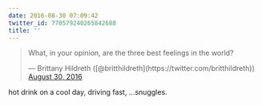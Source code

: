 ```yaml
---
date: 2016-08-30 07:09:42
twitter_id: 770579240265842688
title: ''
---
```


<blockquote class="twitter-tweet"><p lang="en" dir="ltr">What, in your opinion, are the three best feelings in the world?</p>&mdash; Brittany Hildreth ([@britthildreth](https://twitter.com/britthildreth)) <a href="https://twitter.com/britthildreth/status/770443328961798144?ref_src=twsrc%5Etfw">August 30, 2016</a></blockquote>
<script async src="https://platform.twitter.com/widgets.js" charset="utf-8"></script>

hot drink on a cool day, driving fast, ...snuggles.
